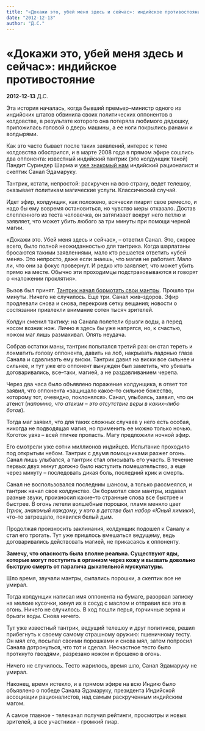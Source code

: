 ```yaml
---
title: "«Докажи это, убей меня здесь и сейчас»: индийское противостояние"
date: "2012-12-13"
author: "Д.С."
---
```


# «Докажи это, убей меня здесь и сейчас»: индийское противостояние

**2012-12-13** Д.С.

Эта история началась, когда бывший премьер–министр одного из индийских штатов обвинила своих политических оппонентов в колдовстве, в результате которого она потеряла любимого дядюшку, приложилась головой о дверь машины, а ее ноги покрылись ранами и волдырями.

Как это часто бывает после таких заявлений, интерес к теме колдовства обострился, и в марте 2008 года в прямом эфире сошлись два оппонента: известный индийский тантрик (это колдунщик такой) Пандит Суриндер Шарма и [уже знакомый нам](http://d3.ru/comments/391379/) индийский рационалист и скептик Санал Эдамаруку.

Тантрик, кстати, непростой: раскручен на всю страну, ведет телешоу, оказывает политикам магические услуги. Классический случай.

Идет эфир, колдунщик, как положено, всячески пиарит свое ремесло, и надо бы ему вовремя остановиться, но чувство меры отказало. Достав слепленного из теста человечка, он затягивает вокруг него петлю и заявляет, что может убить любого за три минуты при помощи черной магии.

«Докажи это. Убей меня здесь и сейчас», – ответил Санал. Это, скорее всего, было полной неожиданностью для тантрика. Когда шарлатаны бросаются такими заявлениями, мало кто решается ответить «убей меня». Это непросто, даже если знаешь, что магия не работает. Мало ли, что они за фокус провернут. И редко кто заявляет, что может убить прямо на месте. Обычно эти проходимцы подстраховываются и говорят о «наложении проклятия».

Вызов был принят. [Тантрик начал бормотать свои мантры](http://youtu.be/NpwCuv_izn4). Прошло три минуты. Ничего не случилось. Еще три. Санал жив–здоров. Эфир продлевали снова и снова, перекроив сетку вещания; новости о состязании привлекли внимание сотен тысяч зрителей.

Колдун сменил тактику: на Санала полетели брызги воды, а перед носом возник нож. Лично я здесь бы уже напрягся, но, к счастью, ножом маг лишь размахивал. Опять неудача.

Собрав остатки маны, тантрик попытался третий раз: он стал тереть и лохматить голову оппонента, давить на лоб, накрывать ладонью глаза Санала и сдавливать ему виски. Тантрик давил на виски все сильнее и сильнее, и тут уже его оппонент вынужден был заметить, что убивать договаривались, все–таки, магией, а не раздавливанием черепа.

Через два часа было объявлено поражение колдунщика, в ответ тот заявил, что оппонента «защищало какое–то сильное божество, которому тот, очевидно, поклонялся». Санал, улыбаясь, заявил, что он атеист (*напомню, что атеизм – это отсутствие веры в каких–либо богов*).

Тогда маг заявил, что для таких сложных случаев у него есть особая, никогда не подводящая магия, но применить ее можно только ночью. Коготок увяз – всей птичке пропасть. Магу предложили ночной эфир.

Его смотрели уже сотни миллионов индийцев. Испытание проходило под открытым небом. Тантрик с двумя помощниками разжег огонь. Санал лишь улыбался, а тантрик стал описывать его участь. В течение первых двух минут должно было наступить помешательство, а еще через минуту – последовать дикая боль, последний крик и смерть.

Санал не воспользовался последним шансом, а только рассмеялся, и тантрик начал свое колдунство. Он бормотал свои мантры, издавал разные звуки, произносил какие–то странные слова все быстрее и быстрее. В огонь летели волшебные порошки, пламя меняло цвет (*трюк, знакомый каждому, у кого в детстве был набор «Юный химик»*), что–то затрещало, появился белый дым.

Продолжая произносить заклинания, колдунщик подошел к Саналу и стал его трогать. Тут уже пришлось вмешаться ведущему, ведь договаривались действовать магией, не прикасаясь к оппоненту.

**Замечу, что опасность была вполне реальна. Существуют яды, которые могут поступить в организм через кожу и вызвать довольно быструю смерть от паралича дыхательной мускулатуры.**

Шло время, звучали мантры, сыпались порошки, а скептик все не умирал.

Тогда колдунщик написал имя оппонента на бумаге, разорвал записку на мелкие кусочки, кинул их в сосуд с маслом и отправил все это в огонь. Ничего не случилось. В ход пошли перья, горчичные зерна и брызги воды. Снова ничего.

Тут уже известный тантрик, ведущий телешоу и друг политиков, решил прибегнуть к своему самому страшному оружию: пшеничному тесту. Он мял его, посыпал своими порошками и снова мял, затем попросил Санала дотронуться, что тот и сделал. Несчастное тесто было проткнуто гвоздями, разрезано ножом и брошено в огонь.

Ничего не случилось. Тесто жарилось, время шло, Санал Эдамаруку не умирал.

Наконец, время истекло, и в прямом эфире на всю Индию было объявлено о победе Санала Эдамаруку, президента Индийской ассоциации рационалистов, над самым раскрученным индийским магом.

А самое главное - телеканал получил рейтинги, просмотры и новых зрителей, а все участники - громкий пиар.